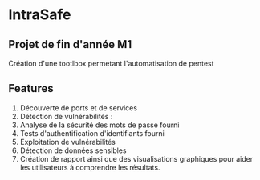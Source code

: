 # IntraSafe
## Projet de fin d'année M1 
Création d'une tootlbox permetant l'automatisation de pentest

## Features
1. Découverte de ports et de services
2. Détection de vulnérabilités : 
3. Analyse de la sécurité des mots de passe fourni 
4. Tests d'authentification d'identifiants fourni
5. Exploitation de vulnérabilités 
6. Détection de données sensibles
7. Création de rapport ainsi que des visualisations graphiques pour aider les utilisateurs à comprendre les résultats.
